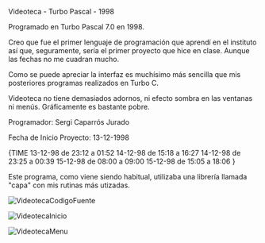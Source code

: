 Videoteca - Turbo Pascal - 1998

Programado en Turbo Pascal 7.0 en 1998.

Creo que fue el primer lenguaje de programación que aprendí en el instituto así que, seguramente, sería el primer proyecto que hice en clase. Aunque las fechas no me cuadran mucho.

Como se puede apreciar la interfaz es muchísimo más sencilla que mis posteriores programas realizados en Turbo C.

Videoteca no tiene demasiados adornos, ni efecto sombra en las ventanas ni menús. Gráficamente es bastante pobre.

Programador: Sergi Caparrós Jurado

Fecha de Inicio Proyecto: 13-12-1998

{TIME
13-12-98 de 23:12 a 01:52
14-12-98 de 15:18 a 16:27
14-12-98 de 23:25 a 00:39
15-12-98 de 08:00 a 09:00
15-12-98 de 15:05 a 18:06
}

Este programa, como viene siendo habitual, utilizaba una librería llamada "capa" con mis rutinas más utizadas.

![VideotecaCodigoFuente](https://github.com/scaparros/Videoteca/assets/21952909/62438875-7871-4062-b112-bf6679cb494f)

![VideotecaInicio](https://github.com/scaparros/Videoteca/assets/21952909/6c7a189a-b23c-4e65-9bb9-ecab293f5e42)

![VideotecaMenu](https://github.com/scaparros/Videoteca/assets/21952909/4b0e3f32-ac87-4676-aa00-13b71944f7ce)
